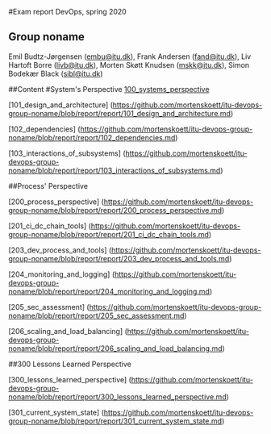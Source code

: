 #Exam report DevOps, spring 2020
## Group noname

Emil Budtz-Jørgensen (embu@itu.dk), 
Frank Andersen (fand@itu.dk), 
Liv Hartoft Borre (livb@itu.dk), 
Morten Skøtt Knudsen (mskk@itu.dk), 
Simon Bodekær Black (sibl@itu.dk) 

##Content
#System's Perspective
[100_systems_perspective](https://github.com/mortenskoett/itu-devops-group-noname/blob/report/report/100_systems_perspective.md)

[101_design_and_architecture]
(https://github.com/mortenskoett/itu-devops-group-noname/blob/report/report/101_design_and_architecture.md)

[102_dependencies]
(https://github.com/mortenskoett/itu-devops-group-noname/blob/report/report/102_dependencies.md)

[103_interactions_of_subsystems]
(https://github.com/mortenskoett/itu-devops-group-noname/blob/report/report/103_interactions_of_subsystems.md)

##Process' Perspective

[200_process_perspective]
(https://github.com/mortenskoett/itu-devops-group-noname/blob/report/report/200_process_perspective.md)

[201_ci_dc_chain_tools]
(https://github.com/mortenskoett/itu-devops-group-noname/blob/report/report/201_ci_dc_chain_tools.md)

[203_dev_process_and_tools]
(https://github.com/mortenskoett/itu-devops-group-noname/blob/report/report/203_dev_process_and_tools.md)

[204_monitoring_and_logging]
(https://github.com/mortenskoett/itu-devops-group-noname/blob/report/report/204_monitoring_and_logging.md)

[205_sec_assessment]
(https://github.com/mortenskoett/itu-devops-group-noname/blob/report/report/205_sec_assessment.md)

[206_scaling_and_load_balancing]
(https://github.com/mortenskoett/itu-devops-group-noname/blob/report/report/206_scaling_and_load_balancing.md)

##300 Lessons Learned Perspective

[300_lessons_learned_perspective]
(https://github.com/mortenskoett/itu-devops-group-noname/blob/report/report/300_lessons_learned_perspective.md)

[301_current_system_state]
(https://github.com/mortenskoett/itu-devops-group-noname/blob/report/report/301_current_system_state.md)
